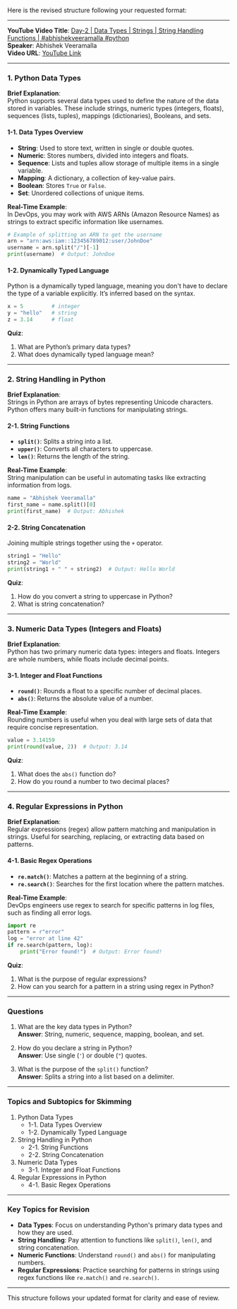 Here is the revised structure following your requested format:

---

**YouTube Video Title**: [Day-2 | Data Types | Strings | String Handling Functions | #abhishekveeramalla #python](https://www.youtube.com/watch?v=yPlC6Y3OpBM)  
**Speaker**: Abhishek Veeramalla  
**Video URL**: [YouTube Link](https://www.youtube.com/watch?v=yPlC6Y3OpBM)

---

### **1. Python Data Types**

**Brief Explanation**:  
Python supports several data types used to define the nature of the data stored in variables. These include strings, numeric types (integers, floats), sequences (lists, tuples), mappings (dictionaries), Booleans, and sets.

#### **1-1. Data Types Overview**  
- **String**: Used to store text, written in single or double quotes.  
- **Numeric**: Stores numbers, divided into integers and floats.  
- **Sequence**: Lists and tuples allow storage of multiple items in a single variable.  
- **Mapping**: A dictionary, a collection of key-value pairs.  
- **Boolean**: Stores `True` or `False`.  
- **Set**: Unordered collections of unique items.

**Real-Time Example**:  
In DevOps, you may work with AWS ARNs (Amazon Resource Names) as strings to extract specific information like usernames.

```python
# Example of splitting an ARN to get the username
arn = "arn:aws:iam::123456789012:user/JohnDoe"
username = arn.split("/")[-1]
print(username)  # Output: JohnDoe
```

#### **1-2. Dynamically Typed Language**  
Python is a dynamically typed language, meaning you don't have to declare the type of a variable explicitly. It’s inferred based on the syntax.

```python
x = 5         # integer
y = "hello"   # string
z = 3.14      # float
```

**Quiz**:  
1. What are Python’s primary data types?  
2. What does dynamically typed language mean?

---

### **2. String Handling in Python**

**Brief Explanation**:  
Strings in Python are arrays of bytes representing Unicode characters. Python offers many built-in functions for manipulating strings.

#### **2-1. String Functions**  
- **`split()`**: Splits a string into a list.  
- **`upper()`**: Converts all characters to uppercase.  
- **`len()`**: Returns the length of the string.

**Real-Time Example**:  
String manipulation can be useful in automating tasks like extracting information from logs.

```python
name = "Abhishek Veeramalla"
first_name = name.split()[0]
print(first_name)  # Output: Abhishek
```

#### **2-2. String Concatenation**  
Joining multiple strings together using the `+` operator.

```python
string1 = "Hello"
string2 = "World"
print(string1 + " " + string2)  # Output: Hello World
```

**Quiz**:  
1. How do you convert a string to uppercase in Python?  
2. What is string concatenation?

---

### **3. Numeric Data Types (Integers and Floats)**

**Brief Explanation**:  
Python has two primary numeric data types: integers and floats. Integers are whole numbers, while floats include decimal points.

#### **3-1. Integer and Float Functions**  
- **`round()`**: Rounds a float to a specific number of decimal places.  
- **`abs()`**: Returns the absolute value of a number.

**Real-Time Example**:  
Rounding numbers is useful when you deal with large sets of data that require concise representation.

```python
value = 3.14159
print(round(value, 2))  # Output: 3.14
```

**Quiz**:  
1. What does the `abs()` function do?  
2. How do you round a number to two decimal places?

---

### **4. Regular Expressions in Python**

**Brief Explanation**:  
Regular expressions (regex) allow pattern matching and manipulation in strings. Useful for searching, replacing, or extracting data based on patterns.

#### **4-1. Basic Regex Operations**  
- **`re.match()`**: Matches a pattern at the beginning of a string.  
- **`re.search()`**: Searches for the first location where the pattern matches.

**Real-Time Example**:  
DevOps engineers use regex to search for specific patterns in log files, such as finding all error logs.

```python
import re
pattern = r"error"
log = "error at line 42"
if re.search(pattern, log):
    print("Error found!")  # Output: Error found!
```

**Quiz**:  
1. What is the purpose of regular expressions?  
2. How can you search for a pattern in a string using regex in Python?

---

### **Questions**

1. What are the key data types in Python?  
   **Answer**: String, numeric, sequence, mapping, boolean, and set.
   
2. How do you declare a string in Python?  
   **Answer**: Use single (`'`) or double (`"`) quotes.
   
3. What is the purpose of the `split()` function?  
   **Answer**: Splits a string into a list based on a delimiter.

---

### **Topics and Subtopics for Skimming**

1. Python Data Types
   - 1-1. Data Types Overview
   - 1-2. Dynamically Typed Language
2. String Handling in Python
   - 2-1. String Functions
   - 2-2. String Concatenation
3. Numeric Data Types
   - 3-1. Integer and Float Functions
4. Regular Expressions in Python
   - 4-1. Basic Regex Operations

---

### **Key Topics for Revision**

- **Data Types**: Focus on understanding Python's primary data types and how they are used.
- **String Handling**: Pay attention to functions like `split()`, `len()`, and string concatenation.
- **Numeric Functions**: Understand `round()` and `abs()` for manipulating numbers.
- **Regular Expressions**: Practice searching for patterns in strings using regex functions like `re.match()` and `re.search()`.

--- 

This structure follows your updated format for clarity and ease of review.